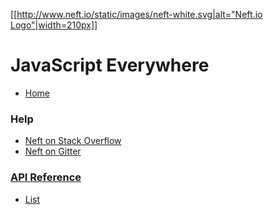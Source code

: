 [[[http://www.neft.io/static/images/neft-white.svg|alt="Neft.io Logo"|width=210px]]](http://neft.io)

JavaScript Everywhere
=====================

- [Home](https://github.com/Neft-io/neft/wiki)

### Help
- [Neft on Stack Overflow](http://stackoverflow.com/questions/tagged/neft)
- [Neft on Gitter](https://gitter.im/Neft-io/neft)

### [API Reference](https://github.com/Neft-io/neft/wiki/API-Reference)
 - [List](https://github.com/Neft-io/neft-list/wiki/API-Reference)